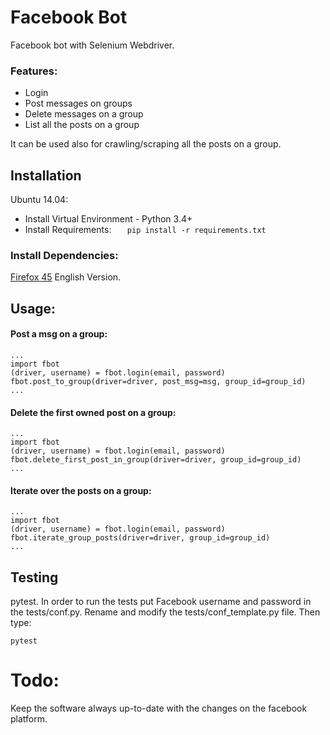 # Facebook Bot
Facebook bot with Selenium Webdriver.

### Features:
- Login
- Post messages on groups
- Delete messages on a group
- List all the posts on a group

It can be used also for crawling/scraping all the posts on a group.

## Installation
Ubuntu 14.04:
- Install Virtual Environment - Python 3.4+
- Install Requirements:
    `    pip install -r requirements.txt    `

### Install Dependencies:
[Firefox 45](https://www.mozilla.org) English Version.




## Usage:
#### Post a msg on a group:
    ...
    import fbot
    (driver, username) = fbot.login(email, password)
    fbot.post_to_group(driver=driver, post_msg=msg, group_id=group_id)
    ...


#### Delete the first owned post on a group:
    ...
    import fbot
    (driver, username) = fbot.login(email, password)
    fbot.delete_first_post_in_group(driver=driver, group_id=group_id)
    ...

#### Iterate over the posts on a group:
    ...
    import fbot
    (driver, username) = fbot.login(email, password)
    fbot.iterate_group_posts(driver=driver, group_id=group_id)
    ...

## Testing
pytest.
In order to run the tests put Facebook username and password in the tests/conf.py.
Rename and modify the tests/conf_template.py file. Then type:

    pytest


# Todo:
Keep the software always up-to-date with the changes on the facebook platform.




